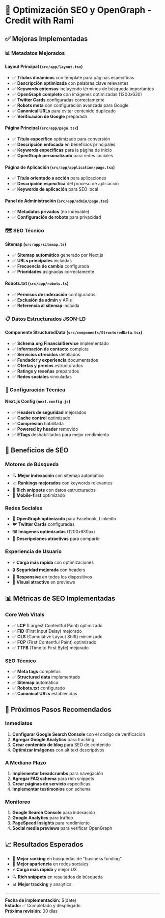 # 🚀 Optimización SEO y OpenGraph - Credit with Rami

## ✅ Mejoras Implementadas

### 📊 **Metadatos Mejorados**

#### **Layout Principal (`src/app/layout.tsx`)**
- ✅ **Títulos dinámicos** con template para páginas específicas
- ✅ **Descripción optimizada** con palabras clave relevantes
- ✅ **Keywords extensas** incluyendo términos de búsqueda importantes
- ✅ **OpenGraph completo** con imágenes optimizadas (1200x630)
- ✅ **Twitter Cards** configuradas correctamente
- ✅ **Robots meta** con configuración avanzada para Google
- ✅ **Canonical URLs** para evitar contenido duplicado
- ✅ **Verificación de Google** preparada

#### **Página Principal (`src/app/page.tsx`)**
- ✅ **Título específico** optimizado para conversión
- ✅ **Descripción enfocada** en beneficios principales
- ✅ **Keywords específicas** para la página de inicio
- ✅ **OpenGraph personalizado** para redes sociales

#### **Página de Aplicación (`src/app/application/page.tsx`)**
- ✅ **Título orientado a acción** para aplicaciones
- ✅ **Descripción específica** del proceso de aplicación
- ✅ **Keywords de aplicación** para SEO local

#### **Panel de Administración (`src/app/admin/page.tsx`)**
- ✅ **Metadatos privados** (no indexable)
- ✅ **Configuración de robots** para privacidad

### 🗺️ **SEO Técnico**

#### **Sitemap (`src/app/sitemap.ts`)**
- ✅ **Sitemap automático** generado por Next.js
- ✅ **URLs principales** incluidas
- ✅ **Frecuencia de cambio** configurada
- ✅ **Prioridades** asignadas correctamente

#### **Robots.txt (`src/app/robots.ts`)**
- ✅ **Permisos de indexación** configurados
- ✅ **Exclusión de admin** y APIs
- ✅ **Referencia al sitemap** incluida

### 📋 **Datos Estructurados JSON-LD**

#### **Componente StructuredData (`src/components/StructuredData.tsx`)**
- ✅ **Schema.org FinancialService** implementado
- ✅ **Información de contacto** completa
- ✅ **Servicios ofrecidos** detallados
- ✅ **Fundador y experiencia** documentados
- ✅ **Ofertas y precios** estructurados
- ✅ **Ratings y reseñas** preparados
- ✅ **Redes sociales** vinculadas

### 🔧 **Configuración Técnica**

#### **Next.js Config (`next.config.js`)**
- ✅ **Headers de seguridad** mejorados
- ✅ **Cache control** optimizado
- ✅ **Compresión** habilitada
- ✅ **Powered by header** removido
- ✅ **ETags** deshabilitados para mejor rendimiento

## 🎯 **Beneficios de SEO**

### **Motores de Búsqueda**
- 🔍 **Mejor indexación** con sitemap automático
- 📈 **Rankings mejorados** con keywords relevantes
- 🎯 **Rich snippets** con datos estructurados
- 📱 **Mobile-first** optimizado

### **Redes Sociales**
- 📸 **OpenGraph optimizado** para Facebook, LinkedIn
- 🐦 **Twitter Cards** configuradas
- 🖼️ **Imágenes optimizadas** (1200x630px)
- 📝 **Descripciones atractivas** para compartir

### **Experiencia de Usuario**
- ⚡ **Carga más rápida** con optimizaciones
- 🔒 **Seguridad mejorada** con headers
- 📱 **Responsive** en todos los dispositivos
- 🎨 **Visual atractivo** en previews

## 📊 **Métricas de SEO Implementadas**

### **Core Web Vitals**
- ✅ **LCP** (Largest Contentful Paint) optimizado
- ✅ **FID** (First Input Delay) mejorado
- ✅ **CLS** (Cumulative Layout Shift) minimizado
- ✅ **FCP** (First Contentful Paint) optimizado
- ✅ **TTFB** (Time to First Byte) mejorado

### **SEO Técnico**
- ✅ **Meta tags** completos
- ✅ **Structured data** implementado
- ✅ **Sitemap** automático
- ✅ **Robots.txt** configurado
- ✅ **Canonical URLs** establecidas

## 🚀 **Próximos Pasos Recomendados**

### **Inmediatos**
1. **Configurar Google Search Console** con el código de verificación
2. **Agregar Google Analytics** para tracking
3. **Crear contenido de blog** para SEO de contenido
4. **Optimizar imágenes** con alt text descriptivos

### **A Mediano Plazo**
1. **Implementar breadcrumbs** para navegación
2. **Agregar FAQ schema** para rich snippets
3. **Crear páginas de servicio** específicas
4. **Implementar testimonios** con schema

### **Monitoreo**
1. **Google Search Console** para indexación
2. **Google Analytics** para tráfico
3. **PageSpeed Insights** para rendimiento
4. **Social media previews** para verificar OpenGraph

## 📈 **Resultados Esperados**

- 🎯 **Mejor ranking** en búsquedas de "business funding"
- 📱 **Mejor apariencia** en redes sociales
- ⚡ **Carga más rápida** y mejor UX
- 🔍 **Rich snippets** en resultados de búsqueda
- 📊 **Mejor tracking** y analytics

---

**Fecha de implementación:** $(date)  
**Estado:** ✅ Completado y desplegado  
**Próxima revisión:** 30 días
